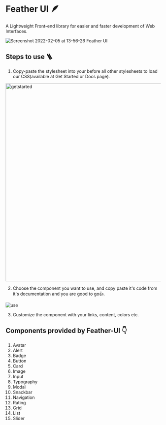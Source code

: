 # Feather UI 🪶

A Lightweight Front-end library for easier and faster development of Web Interfaces.

![Screenshot 2022-02-05 at 13-56-26 Feather UI](https://user-images.githubusercontent.com/56184699/152634902-37548543-22a2-4719-af60-aaa79463c3da.png)


## Steps to use 🪜

1. Copy-paste the stylesheet <link> into your <head> before all other stylesheets to load our CSS(available at Get Started or Docs page). 
  
  <img width="644" alt="getstarted" src="https://user-images.githubusercontent.com/56184699/153012493-7d704e8b-dad9-4623-9111-f38850c4ba9b.png">


2. Choose the component you want to use, and copy paste it's code from it's documentation and you are good to go👍.
  
  ![use](https://user-images.githubusercontent.com/56184699/152634939-7d38d170-c7f9-43d6-af8d-d14143c8b155.gif)


3. Customize the component with your links, content, colors etc.


## Components provided by Feather-UI 👇

1. Avatar
2. Alert
3. Badge
4. Button
5. Card
6. Image
7. Input
8. Typography
9. Modal
10. Snackbar
11. Navigation
12. Rating
13. Grid
14. List
15. Slider
  
  
